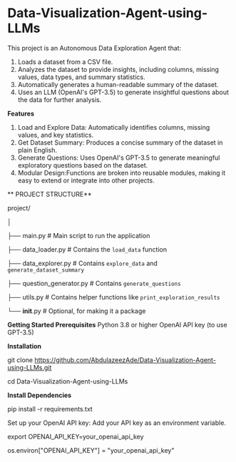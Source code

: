 # Data-Visualization-Agent-using-LLMs

This project is an Autonomous Data Exploration Agent that:

1. Loads a dataset from a CSV file.
2. Analyzes the dataset to provide insights, including columns, missing values, data types, and summary statistics.
3. Automatically generates a human-readable summary of the dataset.
4. Uses an LLM (OpenAI's GPT-3.5) to generate insightful questions about the data for further analysis.


**Features**
1. Load and Explore Data: Automatically identifies columns, missing values, and key statistics.
2. Get Dataset Summary: Produces a concise summary of the dataset in plain English.
3. Generate Questions: Uses OpenAI's GPT-3.5 to generate meaningful exploratory questions based on the dataset.
4. Modular Design:Functions are broken into reusable modules, making it easy to extend or integrate into other projects.

** PROJECT STRUCTURE**

project/

│

├── main.py                     # Main script to run the application

├── data_loader.py              # Contains the `load_data` function

├── data_explorer.py            # Contains `explore_data` and `generate_dataset_summary`

├── question_generator.py       # Contains `generate_questions`

├── utils.py                    # Contains helper functions like `print_exploration_results`

└── __init__.py                 # Optional, for making it a package

**Getting Started
Prerequisites**
Python 3.8 or higher
OpenAI API key (to use GPT-3.5)

**Installation**

git clone https://github.com/AbdulazeezAde/Data-Visualization-Agent-using-LLMs.git

cd Data-Visualization-Agent-using-LLMs

**Install Dependencies**

pip install -r requirements.txt


Set up your OpenAI API key: Add your API key as an environment variable.

export OPENAI_API_KEY=your_openai_api_key

os.environ["OPENAI_API_KEY"] = "your_openai_api_key"

